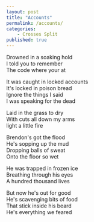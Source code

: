 ```yaml
---
layout: post
title: "Accounts"
permalink: /accounts/
categories:
    - Crosses Split
published: true
---
```


Drowned in a soaking hold  
I told you to remember  
The code where your at  

It was caught in locked accounts  
It's locked in poison bread  
Ignore the things I said  
I was speaking for the dead  

Laid in the grass to dry  
With cuts all down my arms  
light a little fire  

Brendon's got the flood  
He's sopping up the mud  
Dropping balls of sweat  
Onto the floor so wet  

He was trapped in frozen ice  
Breathing through his eyes  
A hundred thousand lives  

But now he's out for good  
He's scavenging bits of food  
That stick inside his beard  
He's everything we feared  
